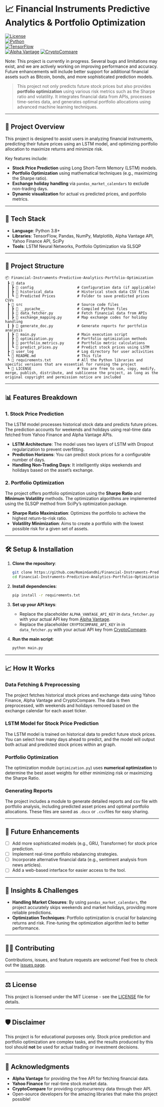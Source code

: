 
# 📈 Financial Instruments Predictive Analytics & Portfolio Optimization

[![License](https://img.shields.io/badge/License-MIT-blue.svg)](LICENSE)  
[![Python](https://img.shields.io/badge/Python-3.8%2B-blue.svg)](https://www.python.org/)  
[![TensorFlow](https://img.shields.io/badge/TensorFlow-2.14.0-orange.svg)](https://www.tensorflow.org/)  
[![Alpha Vantage](https://img.shields.io/badge/Alpha--Vantage-API-green.svg)](https://www.alphavantage.co/)
[![CryptoCompare](https://img.shields.io/badge/CryptoCompare-API-green.svg)](https://www.cryptocompare.com/)

Note: This project is currently in progress. Several bugs and limitations may exist, and we are actively working on improving performance and accuracy. Future enhancements will include better support for additional financial assets such as Bitcoin, bonds, and more sophisticated prediction models.

> This project not only predicts future stock prices but also provides **portfolio optimization** using various risk metrics such as the Sharpe ratio and volatility. It integrates financial data from APIs, processes time-series data, and generates optimal portfolio allocations using advanced machine learning techniques.

---

## 🎯 Project Overview

This project is designed to assist users in analyzing financial instruments, predicting their future prices using an LSTM model, and optimizing portfolio allocation to maximize returns and minimize risk. 

Key features include:
- **Stock Price Prediction** using Long Short-Term Memory (LSTM) models.
- **Portfolio Optimization** using mathematical techniques (e.g., maximizing the Sharpe ratio).
- **Exchange holiday handling** via `pandas_market_calendars` to exclude non-trading days.
- **Dynamic visualization** for actual vs predicted prices, and portfolio metrics.

---

## 🔧 Tech Stack

- **Language**: Python 3.8+
- **Libraries**: TensorFlow, Pandas, NumPy, Matplotlib, Alpha Vantage API, Yahoo Finance API, SciPy
- **Tools**: LSTM Neural Networks, Portfolio Optimization via SLSQP

---

## 🚀 Project Structure

```
📦 Financial-Instruments-Predictive-Analytics-Portfolio-Optimization
 ┣ 📂 data
 ┃ ┣ 📂 config                    # Configuration data (if applicable)
 ┃ ┣ 📂 historical_data           # Historical stock data CSV files
 ┃ ┗ 📂 Predicted Prices          # Folder to save predicted prices CSVs
 ┣ 📂 src                         # Source code files
 ┃ ┣ 📂 __pycache__               # Compiled Python files
 ┃ ┣ 📜 data_fetcher.py           # Fetch financial data from APIs
 ┃ ┣ 📜 exchange_mapping.py       # Map exchange codes for holiday handling
 ┃ ┣ 📜 generate_doc.py           # Generate reports for portfolio analysis
 ┃ ┣ 📜 main.py                   # Main execution script
 ┃ ┣ 📜 optimization.py           # Portfolio optimization methods
 ┃ ┣ 📜 portfolio_metrics.py      # Portfolio metric calculations
 ┃ ┗ 📜 predict_prices.py         # Predict stock prices using LSTM
 ┣ 📂 user_log                    # Log directory for user activities
 ┗ 📜 README.md                   # This file
 ┗ 📜 requirements.txt            # All the Python libraries and specific versions that are essential for running the project
 ┗ 📜 LICENSE                     # You are free to use, copy, modify, merge, publish, distribute, and sublicense the project, as long as the original copyright and permission notice are included
```

---

## 📊 Features Breakdown

### 1. Stock Price Prediction
The LSTM model processes historical stock data and predicts future prices. The prediction accounts for weekends and holidays using real-time data fetched from Yahoo Finance and Alpha Vantage APIs.

- **LSTM Architecture**: The model uses two layers of LSTM with Dropout regularization to prevent overfitting.
- **Prediction Horizons**: You can predict stock prices for a configurable number of days.
- **Handling Non-Trading Days**: It intelligently skips weekends and holidays based on the asset’s exchange.

### 2. Portfolio Optimization
The project offers portfolio optimization using the **Sharpe Ratio** and **Minimum Volatility** methods. The optimization algorithms are implemented using the SLSQP method from SciPy’s optimization package.

- **Sharpe Ratio Maximization**: Optimizes the portfolio to achieve the highest return-to-risk ratio.
- **Volatility Minimization**: Aims to create a portfolio with the lowest possible risk for a given set of assets.

---

## 🛠 Setup & Installation

1. **Clone the repository**:
   ```bash
   git clone https://github.com/RominGandhi/Financial-Instruments-Predictive-Analytics-Portfolio-Optimization.git
   cd Financial-Instruments-Predictive-Analytics-Portfolio-Optimization
   ```

2. **Install dependencies**:
   ```bash
   pip install -r requirements.txt
   ```

3. **Set up your API keys**:
   - Replace the placeholder `ALPHA_VANTAGE_API_KEY` in `data_fetcher.py` with your actual API key from [Alpha Vantage](https://www.alphavantage.co/support/#api-key).
   - Replace the placeholder `CRYPTOCOMPARE_API_KEY` in in `data_fetcher.py` with your actual API key from [CryptoCompare](https://min-api.cryptocompare.com/).

4. **Run the main script**:
   ```bash
   python main.py
   ```

---

## 📈 How It Works

### Data Fetching & Preprocessing
The project fetches historical stock prices and exchange data using Yahoo Finance, Alpha Vantage and CryptoCompare. The data is then preprocessed, with weekends and holidays removed based on the exchange calendar for each asset ticker.

### LSTM Model for Stock Price Prediction
The LSTM model is trained on historical data to predict future stock prices. You can select how many days ahead to predict, and the model will output both actual and predicted stock prices within an graph.

### Portfolio Optimization
The optimization module (`optimization.py`) uses **numerical optimization** to determine the best asset weights for either minimizing risk or maximizing the Sharpe Ratio.

### Generating Reports
The project includes a module to generate detailed reports and csv file with portfolio analysis, including predicted asset prices and optimal portfolio allocations. These files are saved as `.docx` or `.csv`files for easy sharing.

---

## 📝 Future Enhancements

- [ ] Add more sophisticated models (e.g., GRU, Transformer) for stock price prediction.
- [ ] Implement real-time portfolio rebalancing strategies.
- [ ] Incorporate alternative financial data (e.g., sentiment analysis from news articles).
- [ ] Add a web-based interface for easier access to the tool.

---

## 🧠 Insights & Challenges

- **Handling Market Closures**: By using `pandas_market_calendars`, the project accurately skips weekends and market holidays, providing more reliable predictions.
- **Optimization Techniques**: Portfolio optimization is crucial for balancing returns and risk. Fine-tuning the optimization algorithm led to better performance.

---

## 👨‍💻 Contributing

Contributions, issues, and feature requests are welcome! Feel free to check out the [issues page](https://github.com/RominGandhi/Financial-Instruments-Predictive-Analytics-Portfolio-Optimization/issues).

---

## ⚖️ License

This project is licensed under the MIT License - see the [LICENSE](LICENSE) file for details.

---

## 🛡️ Disclaimer

This project is for educational purposes only. Stock price prediction and portfolio optimization are complex tasks, and the results produced by this tool should **not** be used for actual trading or investment decisions.

---

## 🙌 Acknowledgments

- **Alpha Vantage** for providing the free API for fetching financial data.
- **Yahoo Finance** for real-time stock market data.
- **CryptoCompare** for providing cryptocurrency data through their API.
- Open-source developers for the amazing libraries that make this project possible!

